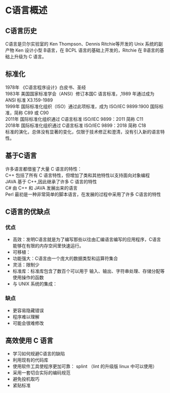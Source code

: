 # C语言概述
## C语言历史
C语言是贝尔实验室的 Ken Thompson、Dennis Ritchie等开发的 Unix 系统的副产物
Ken 设计小型 B语言，在 BCPL 语言的基础上开发的，Ritchie 在 B语言的基础上升级为 C 语言。
## 标准化
1978年 《C语言程序设计》白皮书、圣经  
1983年 美国国家标准学会（ANSI）修订本国C 语言标准，,1989 年通过成为 ANSI 标准 X3.159-1989  
1999年 国际标准化组织（ISO）通过此项标准，成为 ISO/IEC 9899:1900 国际标准，简称 C89 或 C90  
2011年 国际标准化组织通过 C语言标准 ISO/IEC 9899：2011 简称 C11  
2018年 国际标准化组织通过 C语言标准 ISO/IEC 9899：2018 简称 C18  
标准的演化，总体没有显著的变化，仅限于技术修正和澄清，没有引入新的语言特性。

## 基于C语言
许多语言都借鉴了大量 C 语言的特性：  
C++ 包括了所有 C 语言特性，但增加了类和其他特性以支持面向对象编程  
JAVA 基于 C++,因此继承了许多 C 语言的特性  
C# 由 C++ 和 JAVA 发展出来的语言   
Perl 最初是一种非常简单的脚本语言，在发展的过程中采用了许多 C语言的特性 

## C语言的优缺点
### 优点
* 高效：发明C语言就是为了编写那些以往由汇编语言编写的应用程序，C语言能够在有限的内存空间里快速运行。
* 可移植：
* 功能强大：C语言由一个庞大的数据类型和运算符集合
* 灵活：限制少
* 标准库：标准库包含了数百个可以用于 输入、输出、字符串处理、存储分配等使用操作的函数
* 与 UNIX 系统的集成：

### 缺点
* 更容易隐藏错误
* 程序难以理解
* 可能会很难修改

## 高效使用 C 语言
* 学习如何规避C语言的缺陷
* 利用现有的代码库
* 使用软件工具使程序更加可靠： splint （lint 的升级版 linux 中可以使用）
* 采用一套切合实际的编码规范
* 避免投机取巧
* 紧贴标准
